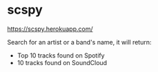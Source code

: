 # scspy

https://scspy.herokuapp.com/

Search for an artist or a band's name, it will return:

- Top 10 tracks found on Spotify
- 10 tracks found on SoundCloud
